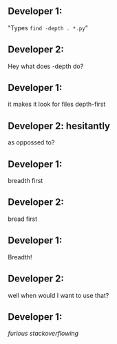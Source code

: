 ## Developer 1: 
"Types `find -depth . *.py`"

## Developer 2:
Hey what does -depth do?

## Developer 1:
it makes it look for files depth-first

## Developer 2: hesitantly
as oppossed to?

## Developer 1:
breadth first

## Developer 2:
bread first

## Developer 1:
Breadth!

## Developer 2:
well when would I want to use that?

## Developer 1:
*furious stackoverflowing*
